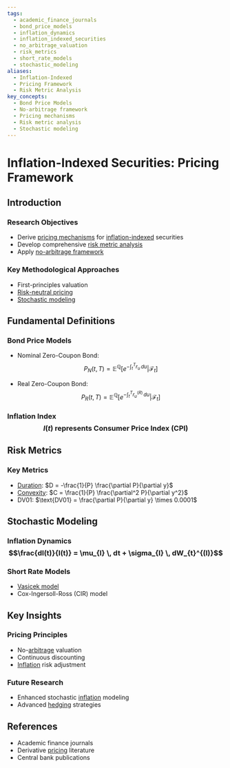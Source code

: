 ```yaml
---
tags:
  - academic_finance_journals
  - bond_price_models
  - inflation_dynamics
  - inflation_indexed_securities
  - no_arbitrage_valuation
  - risk_metrics
  - short_rate_models
  - stochastic_modeling
aliases:
  - Inflation-Indexed
  - Pricing Framework
  - Risk Metric Analysis
key_concepts:
  - Bond Price Models
  - No-arbitrage framework
  - Pricing mechanisms
  - Risk metric analysis
  - Stochastic modeling
---
```


# Inflation-Indexed Securities: Pricing Framework

## Introduction

### Research Objectives
- Derive [pricing mechanisms](../Chinese%20Financial%20System.md) for [inflation-indexed](../Chinese%20Financial%20System.md) securities
- Develop comprehensive [risk metric analysis](../Chinese%20Financial%20System.md)
- Apply [no-arbitrage framework](../Chinese%20Financial%20System.md)

### Key Methodological Approaches
- First-principles valuation
- [Risk-neutral pricing](../Financial%20Engineering/Financial%20Mathematics%20Course.md)
- [Stochastic modeling](../Chinese%20Financial%20System.md)

## Fundamental Definitions

### Bond Price Models
- Nominal Zero-Coupon Bond: 
  $$P_{N}(t, T) = \mathbb{E}^{\mathbb{Q}} \left[ e^{-\int_{t}^{T} r_{u} \, du} \Big| \mathcal{F}_{t} \right]$$

- Real Zero-Coupon Bond: 
  $$P_{R}(t, T) = \mathbb{E}^{\mathbb{Q}} \left[ e^{-\int_{t}^{T} r_{u}^{(R)} \, du} \Big| \mathcal{F}_{t} \right]$$

### Inflation Index$$I(t) \text{ represents Consumer Price Index (CPI)}$$

## Risk Metrics

### Key Metrics
- [Duration](../Financial%20Markets/Fixed%20Income%20Securities%20Tools%20for%20Today's%20Markets/Chapter%205/Key%20Rates%20O1s%20Durations%20and%20Hedging.md): $D = -\frac{1}{P} \frac{\partial P}{\partial y}$
- [Convexity](Problem%20Sets/PSET%20II%20Fixed%20Income%20Asset%20Pricing%201.md): $C = \frac{1}{P} \frac{\partial^2 P}{\partial y^2}$
- DV01: $\text{DV01} = \frac{\partial P}{\partial y} \times 0.0001$

## Stochastic Modeling

### Inflation Dynamics$$\frac{dI(t)}{I(t)} = \mu_{I} \, dt + \sigma_{I} \, dW_{t}^{(I)}$$

### Short Rate Models
- [Vasicek model](Fixed%20Income%20Lecture%20Notes/Vasicek%20Short%20Rate%20Model.md)
- Cox-Ingersoll-Ross (CIR) model

## Key Insights

### Pricing Principles
- No-[arbitrage](../Financial%20Markets/Fixed%20Income%20Securities%20Tools%20for%20Today's%20Markets/Chapter%207/Arbitrage%20Pricing%20of%20Derivatives.md) valuation
- Continuous discounting
- [Inflation](../International%20Finance/Bridgewater/Principles%20For%20Navigating%20Big%20Debt%20Cycles/Part%20II%20Detailed%20Case%20Studies/German%20Debt%20Crisis%20andHyperinflation%20(1918–1924)/War%20Economies%20and%20Hyperinflation.md) risk adjustment

### Future Research
- Enhanced stochastic [inflation](../International%20Finance/Bridgewater/Principles%20For%20Navigating%20Big%20Debt%20Cycles/Part%20II%20Detailed%20Case%20Studies/German%20Debt%20Crisis%20andHyperinflation%20(1918–1924)/War%20Economies%20and%20Hyperinflation.md) modeling
- Advanced [hedging](../Financial%20Markets/Fixed%20Income%20Securities%20Tools%20for%20Today's%20Markets/Chapter%205/Key%20Rates%20O1s%20Durations%20and%20Hedging.md) strategies

## References
- Academic finance journals
- Derivative [pricing](../Financial%20Markets/Fixed%20Income%20Securities%20Tools%20for%20Today's%20Markets/Chapter%207/Arbitrage%20Pricing%20of%20Derivatives.md) literature
- Central bank publications